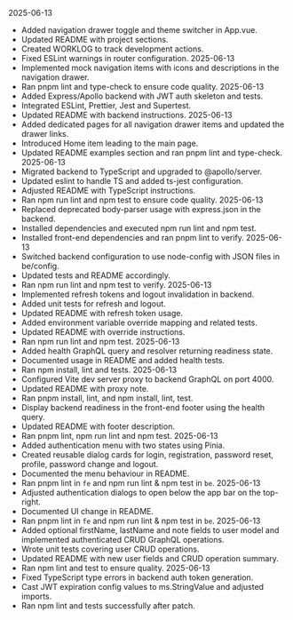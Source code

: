 2025-06-13

- Added navigation drawer toggle and theme switcher in App.vue.
- Updated README with project sections.
- Created WORKLOG to track development actions.
- Fixed ESLint warnings in router configuration.
  2025-06-13
- Implemented mock navigation items with icons and descriptions in the navigation drawer.
- Ran pnpm lint and type-check to ensure code quality.
  2025-06-13
- Added Express/Apollo backend with JWT auth skeleton and tests.
- Integrated ESLint, Prettier, Jest and Supertest.
- Updated README with backend instructions.
  2025-06-13
- Added dedicated pages for all navigation drawer items and updated the drawer links.
- Introduced Home item leading to the main page.
- Updated README examples section and ran pnpm lint and type-check.
  2025-06-13
- Migrated backend to TypeScript and upgraded to @apollo/server.
- Updated eslint to handle TS and added ts-jest configuration.
- Adjusted README with TypeScript instructions.
- Ran npm run lint and npm test to ensure code quality.
  2025-06-13
- Replaced deprecated body-parser usage with express.json in the backend.
- Installed dependencies and executed npm run lint and npm test.
- Installed front-end dependencies and ran pnpm lint to verify.
  2025-06-13
- Switched backend configuration to use node-config with JSON files in be/config.
- Updated tests and README accordingly.
- Ran npm run lint and npm test to verify.
  2025-06-13
- Implemented refresh tokens and logout invalidation in backend.
- Added unit tests for refresh and logout.
- Updated README with refresh token usage.
- Added environment variable override mapping and related tests.
- Updated README with override instructions.
- Ran npm run lint and npm test.
  2025-06-13
- Added health GraphQL query and resolver returning readiness state.
- Documented usage in README and added health tests.
- Ran npm install, lint and tests.
  2025-06-13
- Configured Vite dev server proxy to backend GraphQL on port 4000.
- Updated README with proxy note.
- Ran pnpm install, lint, and npm install, lint, test.
- Display backend readiness in the front-end footer using the health query.
- Updated README with footer description.
- Ran pnpm lint, npm run lint and npm test.
  2025-06-13
- Added authentication menu with two states using Pinia.
- Created reusable dialog cards for login, registration, password reset, profile, password change and logout.
- Documented the menu behaviour in README.
- Ran pnpm lint in `fe` and npm run lint & npm test in `be`.
  2025-06-13
- Adjusted authentication dialogs to open below the app bar on the top-right.
- Documented UI change in README.
- Ran pnpm lint in `fe` and npm run lint & npm test in `be`.
  2025-06-13
- Added optional firstName, lastName and note fields to user model and implemented authenticated CRUD GraphQL operations.
- Wrote unit tests covering user CRUD operations.
- Updated README with new user fields and CRUD operation summary.
- Ran npm lint and test to ensure quality.
  2025-06-13
- Fixed TypeScript type errors in backend auth token generation.
- Cast JWT expiration config values to ms.StringValue and adjusted imports.
- Ran npm lint and tests successfully after patch.
